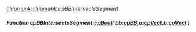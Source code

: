 _[chipmunk](../../modules/chipmunk/chipmunk-module.md):[chipmunk](../../modules/chipmunk/chipmunk-module.md).cpBBIntersectsSegment_
##### Function cpBBIntersectsSegment:[cpBool](../../modules/chipmunk/chipmunk-cpbool.md)( bb:[cpBB](../../modules/chipmunk/chipmunk-cpbb.md),a:[cpVect](../../modules/chipmunk/chipmunk-cpvect.md),b:[cpVect](../../modules/chipmunk/chipmunk-cpvect.md) )
